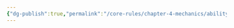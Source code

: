 ```yaml
---
{"dg-publish":true,"permalink":"/core-rules/chapter-4-mechanics/ability-check-combinations/might-might/"}
---
```


